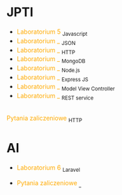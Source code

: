 # JPTI

- <a href="/javascript.html" style="color: #FFAA00; text-decoration: none;">Laboratorium 5</a> <sub>Javascript</sub>
- <a href="/json.html" style="color: #FFAA00;text-decoration: none;">Laboratorium _</a> <sub>JSON</sub>
- <a href="/http.html" style="color: #FFAA00;text-decoration: none;">Laboratorium _</a> <sub>HTTP</sub>
- <a href="/mongoDB.html" style="color: #FFAA00;text-decoration: none;">Laboratorium _</a> <sub>MongoDB</sub>
- <a href="/node.html" style="color: #FFAA00;text-decoration: none;">Laboratorium _</a> <sub>Node.js</sub>
- <a href="/express.html" style="color: #FFAA00;text-decoration: none;">Laboratorium _</a> <sub>Express JS</sub>
- <a href="/nodeMVC.html" style="color: #FFAA00;text-decoration: none;">Laboratorium _</a> <sub>Model View Controller</sub>
- <a href="/nodeREST.html" style="color: #FFAA00;text-decoration: none;">Laboratorium _</a> <sub>REST service</sub>
<br>
<a href="/pytania.html" style="color: #FFAA00;text-decoration: none;">Pytania zaliczeniowe</a> <sub>HTTP</sub>

# AI
- <a href="/laravel/laravel.html" style="color: #FFAA00;text-decoration: none;">Laboratorium 6</a> <sub>Laravel</sub>

- <a href="/laravel/pytania.html" style="color: #FFAA00;text-decoration: none;">Pytania zaliczeniowe</a> <sub>_</sub>






